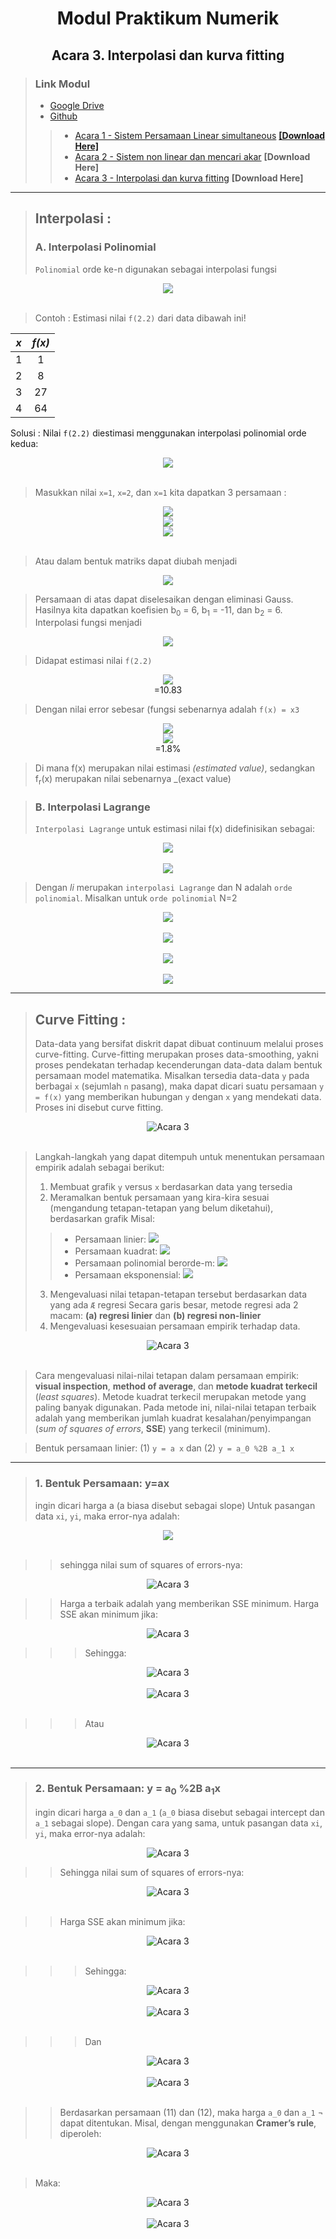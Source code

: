 <center> <h1> Modul Praktikum Numerik </h1> </center>
<center> <h2> Acara 3. Interpolasi dan kurva fitting </h2> </center>

> ### Link Modul
> * [Google Drive](https://drive.google.com/drive/folders/1uMaBNZ2VWBWpx080plEPaRVnLfh66UfH?usp=sharing)
> * [Github](https://github.com/FajrulHQ/Prakt-Numerik)
>>  * [Acara 1 - Sistem Persamaan Linear simultaneous](https://github.com/FajrulHQ/Prakt-Numerik/blob/main/Acara%201/Acara%201.md) [__[Download Here]__](https://drive.google.com/drive/u/0/folders/1183IOE2AyPF-gyQVuzTEYEBTQUtLgtzp)
>>  * [Acara 2 - Sistem non linear dan mencari akar](https://github.com/FajrulHQ/Prakt-Numerik/blob/main/Acara%202/Acara%202.md) __[Download Here]__
>>  * [Acara 3 - Interpolasi dan kurva fitting](https://github.com/FajrulHQ/Prakt-Numerik/blob/main/Acara%203/Acara%203.md) __[Download Here]__

---

> ## Interpolasi :
> ### A. Interpolasi Polinomial
> `Polinomial` orde ke-n digunakan sebagai interpolasi fungsi
<center>
<img src="https://render.githubusercontent.com/render/math?math=f(x)=b_0 %2Bb_1x %2Bb_2x^2 %2Bb_3x^3%2B\cdots%2Bb_nx^n ">
</center><br>

> Contoh :
Estimasi nilai `f(2.2)` dari data dibawah ini!
<center>

| _x_ | _f(x)_ |
|:----:|:----:|
| 1 | 1 |
| 2 | 8 |
| 3 | 27 |
| 4 | 64 |
</center>

Solusi :
Nilai `f(2.2)` diestimasi menggunakan interpolasi polinomial orde kedua:
<center>
<img src="https://render.githubusercontent.com/render/math?math=f(x)=b_0%2Bb_1x%2Bb_2x^2 ">
</center><br>

> Masukkan nilai `x=1`, `x=2`, dan `x=1` kita dapatkan 3 persamaan :

<center>
<img src="https://render.githubusercontent.com/render/math?math=b_0%2Bb_1%2Bb_2=1 "><br>
<img src="https://render.githubusercontent.com/render/math?math=b_0%2B2b_1%2B4b_2=8 "><br>
<img src="https://render.githubusercontent.com/render/math?math=b_0%2B3b_1%2B9b_2=27 ">
</center><br>

> Atau dalam bentuk matriks dapat diubah menjadi
<center>
<img src="https://github.com/FajrulHQ/pict/blob/main/Acara%203/Picture18.png?raw=True">
</center>

> Persamaan di atas dapat diselesaikan dengan eliminasi Gauss. Hasilnya kita dapatkan koefisien b<sub>0</sub> = 6, b<sub>1</sub> = -11, dan b<sub>2</sub> = 6. Interpolasi fungsi menjadi
<center>
<img src="https://render.githubusercontent.com/render/math?math=f(x)=6-11x%2B6x^2 ">
</center>

> Didapat estimasi nilai `f(2.2)`
<center>
<img src="https://render.githubusercontent.com/render/math?math=f(2.2)=6-11(2.2)%2B6(2.2)^2 "><br>
=10.83
</center>

> Dengan nilai error sebesar (fungsi sebenarnya adalah `f(x) = x3`
<center>
<img src="https://render.githubusercontent.com/render/math?math=err =\left\lvert{\frac{f(x)-f_r(x)}{f_r(x)}}\right\rvert"><br>
<img src="https://render.githubusercontent.com/render/math?math==\left\lvert{\frac{10.84-2.2^3}{2.2^3}}\right\rvert "><br>
=1.8%
</center>

> Di mana f(x) merupakan nilai estimasi _(estimated value)_, sedangkan f<sub>r</sub>(x) merupakan nilai sebenarnya _(exact value)

> ### B. Interpolasi Lagrange
> `Interpolasi Lagrange` untuk estimasi nilai f(x) didefinisikan sebagai:
<center>
<img src="https://render.githubusercontent.com/render/math?math=f(x)=\sum_{i=1}^{N%2B1}li(x)f(x_i) "><br><br>
<img src="https://render.githubusercontent.com/render/math?math=l_i(x)=\prod_{j=1,j\ne i}^{N%2B1}\frac{x-x_j}{x_i-x_j} ">
</center>

> Dengan _li_ merupakan `interpolasi Lagrange` dan N adalah `orde polinomial`.
Misalkan untuk `orde polinomial` N=2
<center>
<img src="https://render.githubusercontent.com/render/math?math=f(x)=l_1(x)f(x_1)%2Bl_2(x)f(x_2)%2Bl_3(x)f(x_3) "><br><br>
<img src="https://render.githubusercontent.com/render/math?math=l_1(x)=\frac{(x-x_2)(x-x_3)}{(x_1-x_2)(x_2-x_3)} "><br><br>
<img src="https://render.githubusercontent.com/render/math?math=l_2(x)=\frac{(x-x_1)(x-x_3)}{(x_2-x_1)(x_2-x_3)} "><br><br>
<img src="https://render.githubusercontent.com/render/math?math=l_3(x)=\frac{(x-x_1)(x-x_2)}{(x_3-x_1)(x_3-x_2)} ">
</center>

---

> ## Curve Fitting :
> Data-data yang bersifat diskrit dapat dibuat continuum melalui proses curve-fitting. Curve-fitting merupakan proses data-smoothing, yakni proses pendekatan terhadap kecenderungan data-data dalam bentuk persamaan model matematika.
Misalkan tersedia data-data `y` pada berbagai `x` (sejumlah `n` pasang), maka dapat dicari suatu persamaan `y = f(x)` yang memberikan hubungan `y` dengan `x` yang mendekati data. Proses ini disebut curve fitting.

<center>
<img alt="Acara 3" src = "https://github.com/FajrulHQ/pict/blob/main/Acara%203/Picture1.png?raw=true">
</center><br>

> Langkah-langkah yang dapat ditempuh untuk menentukan persamaan empirik adalah sebagai berikut: 
>1.	Membuat grafik `y` versus `x` berdasarkan data yang tersedia
>1.	Meramalkan bentuk persamaan yang kira-kira sesuai (mengandung tetapan-tetapan yang belum diketahui), berdasarkan grafik Misal: 
>>  *  Persamaan linier: <img src="https://render.githubusercontent.com/render/math?math=y=ax%20,%20y = a_0 %2B a_1x">
>>  *  Persamaan kuadrat: <img src="https://render.githubusercontent.com/render/math?math=y = a_0%2Ba_1x%2Ba_2x^2"> 
>>  *   Persamaan polinomial berorde-m: <img src="https://render.githubusercontent.com/render/math?math=y = a_0%2Ba_1 x%2Ba_2 x^2%2B... %2B a_{m-1} x^{m-1}%2Ba_m x^m">
>>  *   Persamaan eksponensial: <img src="https://render.githubusercontent.com/render/math?math=y = a e^{bx}"> 
>3.	Mengevaluasi nilai tetapan-tetapan tersebut berdasarkan data yang ada `Æ` regresi Secara garis besar, metode regresi ada 2 macam: __(a) regresi linier__ dan __(b) regresi non-linier__ 
>4.	Mengevaluasi kesesuaian persamaan empirik terhadap data. 

<center>
<img alt="Acara 3" src = "https://github.com/FajrulHQ/pict/blob/main/Acara%203/Picture2.png?raw=true">
</center><br>

> Cara mengevaluasi nilai-nilai tetapan dalam persamaan empirik: __visual inspection__, __method of average__, dan __metode kuadrat terkecil__ (_least squares_). Metode kuadrat terkecil merupakan metode yang paling banyak digunakan. Pada metode ini, nilai-nilai tetapan terbaik adalah yang memberikan jumlah kuadrat kesalahan/penyimpangan (_sum of squares of errors_, __SSE__) yang terkecil (minimum).

>Bentuk persamaan linier: (1) `y = a x` dan (2) `y = a_0 %2B a_1 x`

---

> ### 1. Bentuk Persamaan: y=ax
> ingin dicari harga a (a biasa disebut sebagai slope)
Untuk pasangan data `xi`, `yi`, maka error-nya adalah:
<center><img src="https://render.githubusercontent.com/render/math?math=R_i=a x_i- y_i	=y_{terhitung }- y_{data}"></center><br>

>> sehingga nilai sum of squares of errors-nya: 
<center>
<img alt="Acara 3" src = "https://github.com/FajrulHQ/pict/blob/main/Acara%203/Picture3.png?raw=true"><br>
</center>

>> Harga a terbaik adalah yang memberikan SSE minimum. Harga SSE akan minimum jika:
<center>
<img alt="Acara 3" src = "https://github.com/FajrulHQ/pict/blob/main/Acara%203/Picture4.png?raw=true" >
</center>

>>> Sehingga: 
<center>
<img alt="Acara 3" src = "https://github.com/FajrulHQ/pict/blob/main/Acara%203/Picture5.png?raw=true" >
</center><br> 
<center>
<img alt="Acara 3" src = "https://github.com/FajrulHQ/pict/blob/main/Acara%203/Picture6.png?raw=true" >
</center><br>

>>> Atau 
<center>
<img alt="Acara 3" src = "https://github.com/FajrulHQ/pict/blob/main/Acara%203/Picture7.png?raw=true" >
</center><br>

---

> ### 2.  Bentuk Persamaan: y = a<sub>0</sub> %2B a<sub>1</sub>x
> ingin dicari harga `a_0` dan `a_1` (`a_0` biasa disebut sebagai intercept dan `a_1` sebagai slope). Dengan cara yang sama, untuk pasangan data `xi`, `yi`, maka error-nya adalah:
<center>
<img alt="Acara 3" src = "https://github.com/FajrulHQ/pict/blob/main/Acara%203/Picture8.png?raw=true" >
</center>

>> Sehingga nilai sum of squares of errors-nya:
<center>
<img alt="Acara 3" src = "https://github.com/FajrulHQ/pict/blob/main/Acara%203/Picture9.png?raw=true" >
</center><br>

>> Harga SSE akan minimum jika: 

<center>
<img alt="Acara 3" src = "https://github.com/FajrulHQ/pict/blob/main/Acara%203/Picture10.png?raw=true" >
</center><br>

>>> Sehingga:

<center>
<img alt="Acara 3" src = "https://github.com/FajrulHQ/pict/blob/main/Acara%203/Picture11.png?raw=true" >
</center><br>

<center>
<img alt="Acara 3" src = "https://github.com/FajrulHQ/pict/blob/main/Acara%203/Picture12.png?raw=true" >
</center><br>

>>> Dan 

<center>
<img alt="Acara 3" src = "https://github.com/FajrulHQ/pict/blob/main/Acara%203/Picture13.png?raw=true" >
</center><br>

<center>
<img alt="Acara 3" src = "https://github.com/FajrulHQ/pict/blob/main/Acara%203/Picture14.png?raw=true" >
</center><br>

>> Berdasarkan persamaan (11) dan (12), maka harga `a_0` dan `a_1` ¬ dapat ditentukan. Misal, dengan menggunakan __Cramer’s rule__, diperoleh:

<center>
<img alt="Acara 3" src = "https://github.com/FajrulHQ/pict/blob/main/Acara%203/Picture15.png?raw=true" >
</center><br>

> Maka:

<center>
<img alt="Acara 3" src = "https://github.com/FajrulHQ/pict/blob/main/Acara%203/Picture16.png?raw=true" >
</center><br>

<center>
<img alt="Acara 3" src = "https://github.com/FajrulHQ/pict/blob/main/Acara%203/Picture17.png?raw=true" >
</center>